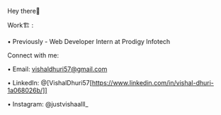 Hey there👋

Work🏗️ : 

   • Previously - Web Developer Intern at Prodigy Infotech 

Connect with me: 

   • Email: vishaldhuri57@gmail.com 

   • LinkedIn: @[VishalDhuri57[https://www.linkedin.com/in/vishal-dhuri-1a068026b/]]

   • Instagram: @justvishaalll_
